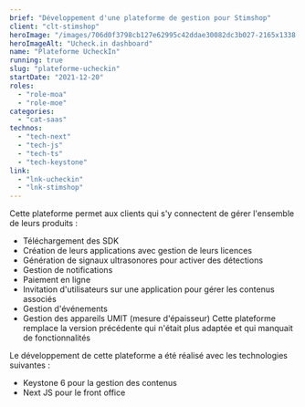 ```yaml
---
brief: "Développement d'une plateforme de gestion pour Stimshop"
client: "clt-stimshop"
heroImage: "/images/706d0f3798cb127e62995c42ddae30082dc3b027-2165x1338.png"
heroImageAlt: "Ucheck.in dashboard"
name: "Plateforme UcheckIn"
running: true
slug: "plateforme-ucheckin"
startDate: "2021-12-20"
roles:
  - "role-moa"
  - "role-moe"
categories:
  - "cat-saas"
technos:
  - "tech-next"
  - "tech-js"
  - "tech-ts"
  - "tech-keystone"
link:
  - "lnk-ucheckin"
  - "lnk-stimshop"
---
```


Cette plateforme permet aux clients qui s'y connectent de gérer l'ensemble de leurs produits :

- Téléchargement des SDK
- Création de leurs applications avec gestion de leurs licences
- Génération de signaux ultrasonores pour activer des détections
- Gestion de notifications
- Paiement en ligne
- Invitation d'utilisateurs sur une application pour gérer les contenus associés
- Gestion d'événements
- Gestion des appareils UMIT (mesure d'épaisseur)
  Cette plateforme remplace la version précédente qui n'était plus adaptée et qui manquait de fonctionnalités

Le développement de cette plateforme a été réalisé avec les technologies suivantes :

- Keystone 6 pour la gestion des contenus
- Next JS pour le front office
